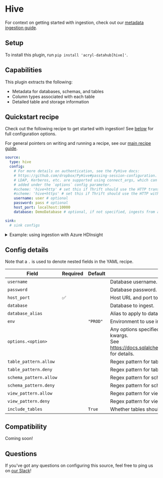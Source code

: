 # Hive

For context on getting started with ingestion, check out our [metadata ingestion guide](../README.md).

## Setup

To install this plugin, run `pip install 'acryl-datahub[hive]'`.

## Capabilities

This plugin extracts the following:

- Metadata for databases, schemas, and tables
- Column types associated with each table
- Detailed table and storage information

## Quickstart recipe

Check out the following recipe to get started with ingestion! See [below](#config-details) for full configuration options.

For general pointers on writing and running a recipe, see our [main recipe guide](../README.md#recipes).

```yml
source:
  type: hive
  config:
    # For more details on authentication, see the PyHive docs:
    # https://github.com/dropbox/PyHive#passing-session-configuration.
    # LDAP, Kerberos, etc. are supported using connect_args, which can be
    # added under the `options` config parameter.
    #scheme: 'hive+http' # set this if Thrift should use the HTTP transport
    #scheme: 'hive+https' # set this if Thrift should use the HTTP with SSL transport
    username: user # optional
    password: pass # optional
    host_port: localhost:10000
    database: DemoDatabase # optional, if not specified, ingests from all databases

sink:
  # sink configs
```

<details>
  <summary>Example: using ingestion with Azure HDInsight</summary>

```yml
# Connecting to Microsoft Azure HDInsight using TLS.
source:
  type: hive
  config:
    # Coordinates
    host_port: <cluster_name>.azurehdinsight.net:443

    # Credentials
    username: admin
    password: password

    # Options
    options:
      connect_args:
        http_path: "/hive2"
        auth: BASIC

sink:
  # sink configs
```

</details>

## Config details

Note that a `.` is used to denote nested fields in the YAML recipe.

| Field                  | Required | Default  | Description                                                                                                                                                                             |
| ---------------------- | -------- | -------- | --------------------------------------------------------------------------------------------------------------------------------------------------------------------------------------- |
| `username`             |          |          | Database username.                                                                                                                                                                      |
| `password`             |          |          | Database password.                                                                                                                                                                      |
| `host_port`            | ✅       |          | Host URL and port to connect to.                                                                                                                                                        |
| `database`             |          |          | Database to ingest.                                                                                                                                                                     |
| `database_alias`       |          |          | Alias to apply to database when ingesting.                                                                                                                                              |
| `env`                  |          | `"PROD"` | Environment to use in namespace when constructing URNs.                                                                                                                                 |
| `options.<option>`     |          |          | Any options specified here will be passed to SQLAlchemy's `create_engine` as kwargs.<br />See https://docs.sqlalchemy.org/en/14/core/engines.html#sqlalchemy.create_engine for details. |
| `table_pattern.allow`  |          |          | Regex pattern for tables to include in ingestion.                                                                                                                                       |
| `table_pattern.deny`   |          |          | Regex pattern for tables to exclude from ingestion.                                                                                                                                     |
| `schema_pattern.allow` |          |          | Regex pattern for schemas to include in ingestion.                                                                                                                                      |
| `schema_pattern.deny`  |          |          | Regex pattern for schemas to exclude from ingestion.                                                                                                                                    |
| `view_pattern.allow`   |          |          | Regex pattern for views to include in ingestion.                                                                                                                                        |
| `view_pattern.deny`    |          |          | Regex pattern for views to exclude from ingestion.                                                                                                                                      |
| `include_tables`       |          | `True`   | Whether tables should be ingested.                                                                                                                                                      |

## Compatibility

Coming soon!

## Questions

If you've got any questions on configuring this source, feel free to ping us on [our Slack](https://slack.datahubproject.io/)!
